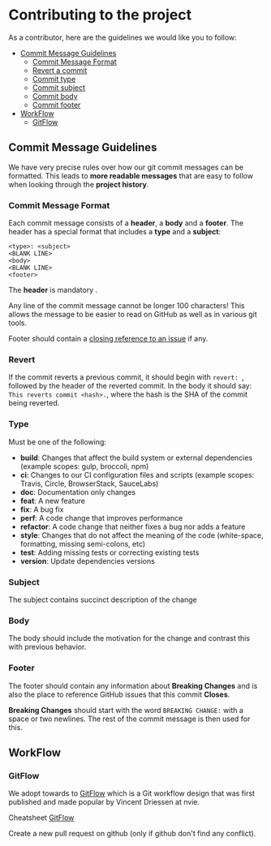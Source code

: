 # Contributing to the project

As a contributor, here are the guidelines we would like you to follow:
 
 - [Commit Message Guidelines](#commit)
	 - [Commit Message Format](#format)
	 - [Revert a commit](#revert)
	 - [Commit type](#type)
	 - [Commit subject](#subject)
	 - [Commit body](#body)
	 - [Commit footer](#footer)
- [WorkFlow](#branch)
	 - [GitFlow](#gitflow)


## <a name="commit"></a> Commit Message Guidelines

We have very precise rules over how our git commit messages can be formatted.  This leads to **more
readable messages** that are easy to follow when looking through the **project history**.

### <a name="format"></a> Commit Message Format
Each commit message consists of a **header**, a **body** and a **footer**.  The header has a special
format that includes a **type** and a **subject**:

```
<type>: <subject>
<BLANK LINE>
<body>
<BLANK LINE>
<footer>
```

The **header** is mandatory .

Any line of the commit message cannot be longer 100 characters! This allows the message to be easier
to read on GitHub as well as in various git tools.

Footer should contain a [closing reference to an issue](https://help.github.com/articles/closing-issues-via-commit-messages/) if any.

### <a name="revert"></a>Revert
If the commit reverts a previous commit, it should begin with `revert: `, followed by the header of the reverted commit. In the body it should say: `This reverts commit <hash>.`, where the hash is the SHA of the commit being reverted.

### <a name="type"></a>Type
Must be one of the following:

* **build**: Changes that affect the build system or external dependencies (example scopes: gulp, broccoli, npm)
* **ci**: Changes to our CI configuration files and scripts (example scopes: Travis, Circle, BrowserStack, SauceLabs)
* **doc**: Documentation only changes
* **feat**: A new feature
* **fix**: A bug fix
* **perf**: A code change that improves performance
* **refactor**: A code change that neither fixes a bug nor adds a feature
* **style**: Changes that do not affect the meaning of the code (white-space, formatting, missing semi-colons, etc)
* **test**: Adding missing tests or correcting existing tests
* **version**: Update dependencies versions

### <a name="subject"></a>Subject
The subject contains succinct description of the change

### <a name="body"></a>Body
The body should include the motivation for the change and contrast this with previous behavior.

### <a name="footer"></a>Footer
The footer should contain any information about **Breaking Changes** and is also the place to
reference GitHub issues that this commit **Closes**.

**Breaking Changes** should start with the word `BREAKING CHANGE:` with a space or two newlines. The rest of the commit message is then used for this.

## <a name="workflow"></a>WorkFlow

### <a name="gitflow"></a> GitFlow

We adopt towards to [GitFlow](http://nvie.com/posts/a-successful-git-branching-model/) which is a Git workflow design that was first published and made popular by Vincent Driessen at nvie.

Cheatsheet [GitFlow](https://danielkummer.github.io/git-flow-cheatsheet/)

Create a new pull request on github (only if github don't find any conflict).
